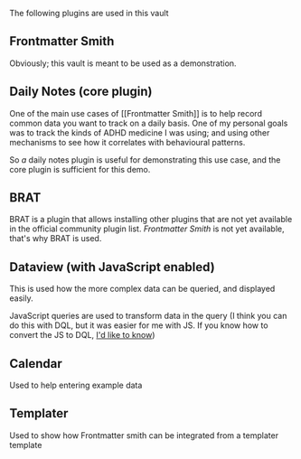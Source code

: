
The following plugins are used in this vault

## Frontmatter Smith

Obviously; this vault is meant to be used as a demonstration.

## Daily Notes (core plugin)

One of the main use cases of [[Frontmatter Smith]] is to help record common data you want to track on a daily basis. One of my personal goals was to track the kinds of ADHD medicine I was using; and using other mechanisms to see how it correlates with behavioural patterns.

So _a_ daily notes plugin is useful for demonstrating this use case, and the core plugin is sufficient for this demo.

## BRAT

BRAT is a plugin that allows installing other plugins that are not yet available in the official community plugin list. _Frontmatter Smith_ is not yet available, that's why BRAT is used.

## Dataview (with JavaScript enabled)

This is used how the more complex data can be queried, and displayed easily.

JavaScript queries are used to transform data in the query (I think you can do this with DQL, but it was easier for me with JS. If you know how to convert the JS to DQL, [I'd like to know](https://github.com/stroiman/obsidian-frontmatter-smit-example-vault/issues?q=sort%3Aupdated-desc+is%3Aissue+is%3Aopen))

## Calendar

Used to help entering example data

## Templater

Used to show how Frontmatter smith can be integrated from a templater template